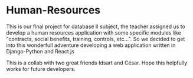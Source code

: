 # Human-Resources

This is our final project for database II subject, the teacher assigned us to develop a human resources application with some specific
modules like "contracts, social benefits, training, controls, etc...". So we decided to get into this wonderfull adventure developing a
web application written in Django-Python and React.js

This is a collab with two great friends Idsart and César. Hope this helpfully works for future developers.
